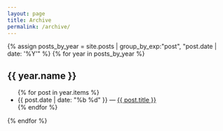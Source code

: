```yaml
---
layout: page
title: Archive
permalink: /archive/
---
```


{% assign posts_by_year = site.posts | group_by_exp:"post", "post.date | date: '%Y'" %}
{% for year in posts_by_year %}
  <h2>{{ year.name }}</h2>
  <ul>
    {% for post in year.items %}
      <li>
        <span>{{ post.date | date: "%b %d" }}</span> —
        <a href="{{ post.url | relative_url }}">{{ post.title }}</a>
      </li>
    {% endfor %}
  </ul>
{% endfor %}
